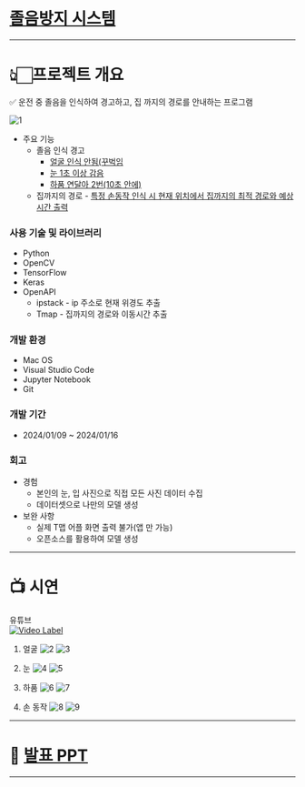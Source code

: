 # [졸음방지 시스템](https://www.notion.so/f5dbc7d98b9e45d993ab27578dd163ef?pvs=4)

---

# 👆🏻프로젝트 개요

<aside>
✅ 운전 중 졸음을 인식하여 경고하고, 집 까지의 경로를 안내하는 프로그램

![1](https://github.com/jongsoo0603/codingOn/assets/98942866/4a928700-dc1b-435d-9577-082219e4eeec)

- 주요 기능
  - 졸음 인식 경고
    - [얼굴 인식 안됨(꾸벅임](https://www.notion.so/f5dbc7d98b9e45d993ab27578dd163ef?pvs=21)
    - [눈 1초 이상 감음](https://www.notion.so/f5dbc7d98b9e45d993ab27578dd163ef?pvs=21)
    - [하품 연달아 2번(10초 안에)](https://www.notion.so/f5dbc7d98b9e45d993ab27578dd163ef?pvs=21)
  - 집까지의 경로 - [특정 손동작 인식 시 현재 위치에서 집까지의 최적 경로와 예상 시간 출력](https://www.notion.so/f5dbc7d98b9e45d993ab27578dd163ef?pvs=21)
  </aside>

### 사용 기술 및 라이브러리

- Python
- OpenCV
- TensorFlow
- Keras
- OpenAPI
  - ipstack - ip 주소로 현재 위경도 추출
  - Tmap - 집까지의 경로와 이동시간 추출

### 개발 환경

- Mac OS
- Visual Studio Code
- Jupyter Notebook
- Git

### 개발 기간

- 2024/01/09 ~ 2024/01/16

### 회고

- 경험
  - 본인의 눈, 입 사진으로 직접 모든 사진 데이터 수집
  - 데이터셋으로 나만의 모델 생성
- 보완 사항
  - 실제 T맵 어플 화면 출력 불가(앱 만 가능)
  - 오픈소스를 활용하여 모델 생성

---

# 📺 시연

유튜브  
 [![Video Label](http://img.youtube.com/vi/bMFGwU5IBY0/0.jpg)](https://youtu.be/ttps://youtu.be/bMFGwU5IBY0?si=C5Z1peZlMqK8eIuh&t=3)

1. 얼굴
   ![2](https://github.com/jongsoo0603/codingOn/assets/98942866/8d5cb724-d3ef-4f5f-942b-0891875f29a8)
   ![3](https://github.com/jongsoo0603/codingOn/assets/98942866/ae26462f-5374-4eaa-8e2d-35298273bc11)

2. 눈
   ![4](https://github.com/jongsoo0603/codingOn/assets/98942866/45fa7c3f-0eb8-4ce6-9721-f91f0582852e)
   ![5](https://github.com/jongsoo0603/codingOn/assets/98942866/369ef949-0132-4037-835d-77e5624e6064)
3. 하품
   ![6](https://github.com/jongsoo0603/codingOn/assets/98942866/720e706d-a51b-48f7-90d3-428c01a1d732)
   ![7](https://github.com/jongsoo0603/codingOn/assets/98942866/1000e0a1-d35f-481b-b40a-bff44d131245)

4. 손 동작
   ![8](https://github.com/jongsoo0603/codingOn/assets/98942866/77aa06d0-fd31-4487-966d-30135971694f)
   ![9](https://github.com/jongsoo0603/codingOn/assets/98942866/7a89405c-d547-49dc-831c-a98f1f64f953)

---

# 📃 [발표 PPT](https://drive.google.com/file/d/10iXsy0CMWPQRsCCWGOq3raRl_Rwsc2kB/view?usp=share_link)

---
